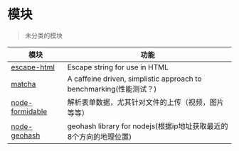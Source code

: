 # 模块

> 未分类的模块

模块                                                            | 功能
------------------------------------------------------------- | -------------------------------------------------------------
[escape-html](https://github.com/component/escape-html)       | Escape string for use in HTML
[matcha](https://github.com/logicalparadox/matcha)            | A caffeine driven, simplistic approach to benchmarking(性能测试？)
[node-formidable](https://github.com/felixge/node-formidable) | 解析表单数据，尤其针对文件的上传（视频，图片等等）
[node-geohash](https://github.com/sunng87/node-geohash)       | geohash library for nodejs(根据ip地址获取最近的8个方向的地理位置)
